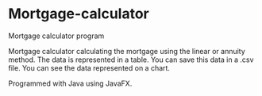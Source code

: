 # Mortgage-calculator
Mortgage calculator program

Mortgage calculator calculating the mortgage using the linear or annuity method.
The data is represented in a table. You can save this data in a .csv file. You can see the data represented on a chart.

Programmed with Java using JavaFX.

